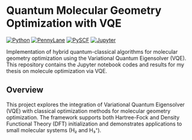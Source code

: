 # Quantum Molecular Geometry Optimization with VQE

[![Python](https://img.shields.io/badge/Python-3.8%2B-blue)](https://python.org)
[![PennyLane](https://img.shields.io/badge/PennyLane-0.30%2B-purple)](https://pennylane.ai)
[![PySCF](https://img.shields.io/badge/PySCF-2.0%2B-orange)](https://pyscf.org)
[![Jupyter](https://img.shields.io/badge/Jupyter-Notebook-orange)](https://jupyter.org)

Implementation of hybrid quantum-classical algorithms for molecular geometry optimization using the Variational Quantum Eigensolver (VQE). This repository contains the Jupyter notebook codes and results for my thesis on molecule optimization via VQE.

## Overview

This project explores the integration of Variational Quantum Eigensolver (VQE) with classical optimization methods for molecular geometry optimization. The framework supports both Hartree-Fock and Density Functional Theory (DFT) initialization and demonstrates applications to small molecular systems (H₂ and H₃⁺).
